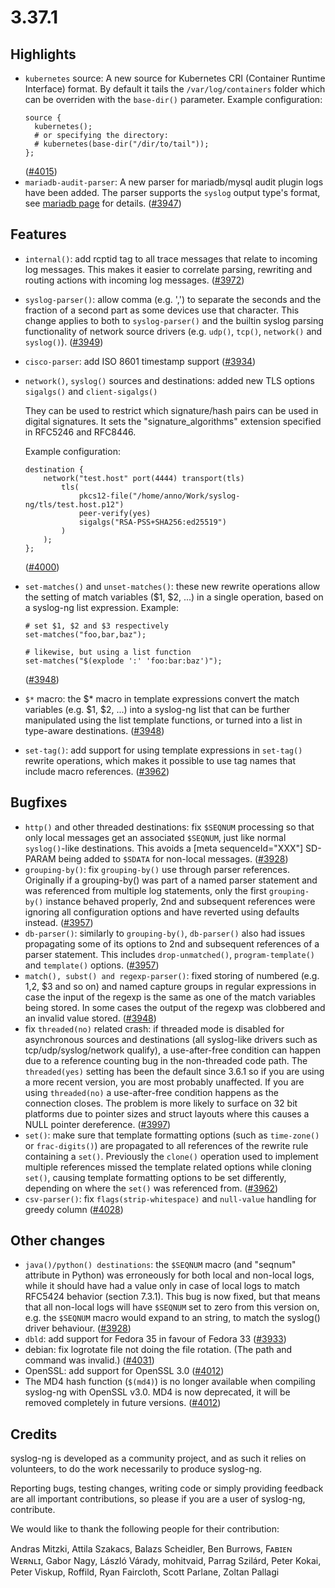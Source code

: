 3.37.1
======

## Highlights
  * `kubernetes` source: A new source for Kubernetes CRI (Container Runtime Interface) format.
     By default it tails the `/var/log/containers` folder which can be overriden with the `base-dir()` parameter.
     Example configuration:
     ```
     source {
       kubernetes();
       # or specifying the directory:
       # kubernetes(base-dir("/dir/to/tail"));
     };
     ```
    ([#4015](https://github.com/syslog-ng/syslog-ng/pull/4015))
  * `mariadb-audit-parser`: A new parser for mariadb/mysql audit plugin logs have been added.
    The parser supports the `syslog` output type's format, see [mariadb page](https://mariadb.com/kb/en/mariadb-audit-plugin) for details.
    ([#3947](https://github.com/syslog-ng/syslog-ng/pull/3947))

## Features

  * `internal()`: add rcptid tag to all trace messages that relate to incoming
    log messages.  This makes it easier to correlate parsing, rewriting and
    routing actions with incoming log messages.
    ([#3972](https://github.com/syslog-ng/syslog-ng/pull/3972))
  * `syslog-parser()`: allow comma (e.g. ',') to separate the seconds and the fraction of a
    second part as some devices use that character. This change applies to both
    to `syslog-parser()` and the builtin syslog parsing functionality of network
    source drivers (e.g. `udp()`, `tcp()`, `network()` and `syslog()`).
    ([#3949](https://github.com/syslog-ng/syslog-ng/pull/3949))
  * `cisco-parser`: add ISO 8601 timestamp support
    ([#3934](https://github.com/syslog-ng/pull/3934))
  * `network()`, `syslog()` sources and destinations: added new TLS options `sigalgs()` and `client-sigalgs()`

    They can be used to restrict which signature/hash pairs can be used in digital signatures.
    It sets the "signature_algorithms" extension specified in RFC5246 and RFC8446.

    Example configuration:

    ```
    destination {
        network("test.host" port(4444) transport(tls)
            tls(
                pkcs12-file("/home/anno/Work/syslog-ng/tls/test.host.p12")
                peer-verify(yes)
                sigalgs("RSA-PSS+SHA256:ed25519")
            )
        );
    };
    ```
    ([#4000](https://github.com/syslog-ng/syslog-ng/pull/4000))
  * `set-matches()` and `unset-matches()`: these new rewrite operations allow
    the setting of match variables ($1, $2, ...) in a single operation, based
    on a syslog-ng list expression.
    Example:
    ```
    # set $1, $2 and $3 respectively
    set-matches("foo,bar,baz");

    # likewise, but using a list function
    set-matches("$(explode ':' 'foo:bar:baz')");
    ```
    ([#3948](https://github.com/syslog-ng/syslog-ng/pull/3948))
  * `$*` macro: the $* macro in template expressions convert the match variables
    (e.g. $1, $2, ...) into a syslog-ng list that can be further manipulated
    using the list template functions, or turned into a list in type-aware
    destinations.
    ([#3948](https://github.com/syslog-ng/syslog-ng/pull/3948))
  * `set-tag()`: add support for using template expressions in `set-tag()` rewrite
    operations, which makes it possible to use tag names that include macro
    references.
    ([#3962](https://github.com/syslog-ng/syslog-ng/pull/3962))

## Bugfixes

  * `http()` and other threaded destinations: fix `$SEQNUM` processing so that
    only local messages get an associated `$SEQNUM`, just like normal
    `syslog()`-like destinations.  This avoids a [meta sequenceId="XXX"] SD-PARAM
    being added to `$SDATA` for non-local messages.
    ([#3928](https://github.com/syslog-ng/syslog-ng/pull/3928))
  * `grouping-by()`: fix `grouping-by()` use through parser references.
    Originally if a grouping-by() was part of a named parser statement and was
    referenced from multiple log statements, only the first `grouping-by()`
    instance behaved properly, 2nd and subsequent references were ignoring all
    configuration options and have reverted using defaults instead.
    ([#3957](https://github.com/syslog-ng/syslog-ng/pull/3957))
  * `db-parser()`: similarly to `grouping-by()`, `db-parser()` also had issues
    propagating some of its options to 2nd and subsequent references of a parser
    statement. This includes `drop-unmatched()`, `program-template()` and
    `template()` options.
    ([#3957](https://github.com/syslog-ng/syslog-ng/pull/3957))
  * `match(), subst() and regexp-parser()`: fixed storing of numbered
    (e.g.  $1,$2, $3 and so on) and named capture groups in regular expressions
    in case the input of the regexp is the same as one of the match variables being
    stored. In some cases the output of the regexp was clobbered and an invalid
    value stored.
    ([#3948](https://github.com/syslog-ng/syslog-ng/pull/3948))
  * fix `threaded(no)` related crash: if threaded mode is disabled for
    asynchronous sources and destinations (all syslog-like drivers such as
    tcp/udp/syslog/network qualify), a use-after-free condition can happen due
    to a reference counting bug in the non-threaded code path.  The
    `threaded(yes)` setting has been the default since 3.6.1 so if you are using
    a more recent version, you are most probably unaffected.  If you are using
    `threaded(no)` a use-after-free condition happens as the connection closes.
    The problem is more likely to surface on 32 bit platforms due to pointer
    sizes and struct layouts where this causes a NULL pointer dereference.
    ([#3997](https://github.com/syslog-ng/syslog-ng/pull/3997))
  * `set()`: make sure that template formatting options (such as `time-zone()` or
    `frac-digits()`) are propagated to all references of the rewrite rule
    containing a `set()`. Previously the `clone()` operation used to implement
    multiple references missed the template related options while cloning `set()`,
    causing template formatting options to be set differently, depending on
    where the `set()` was referenced from.
    ([#3962](https://github.com/syslog-ng/syslog-ng/pull/3962))
  * `csv-parser()`: fix `flags(strip-whitespace)` and `null-value` handling
    for greedy column
    ([#4028](https://github.com/syslog-ng/syslog-ng/pull/4028))

## Other changes

  * `java()/python() destinations`: the `$SEQNUM` macro (and "seqnum" attribute in
    Python) was erroneously for both local and non-local logs, while it should
    have had a value only in case of local logs to match RFC5424 behavior
    (section 7.3.1).  This bug is now fixed, but that means that all non-local
    logs will have `$SEQNUM` set to zero from this version on, e.g.  the `$SEQNUM`
    macro would expand to an string, to match the syslog() driver behaviour.
    ([#3928](https://github.com/syslog-ng/syslog-ng/pull/3928))
  * `dbld`: add support for Fedora 35 in favour of Fedora 33
    ([#3933](https://github.com/syslog-ng/syslog-ng/pull/3933))
  * debian: fix logrotate file not doing the file rotation. (The path and command was invalid.)
    ([#4031](https://github.com/syslog-ng/syslog-ng/pull/4031))
  * OpenSSL: add support for OpenSSL 3.0
    ([#4012](https://github.com/syslog-ng/syslog-ng/pull/4012))
  * The MD4 hash function (`$(md4)`) is no longer available when compiling syslog-ng with OpenSSL v3.0.
    MD4 is now deprecated, it will be removed completely in future versions.
    ([#4012](https://github.com/syslog-ng/syslog-ng/pull/4012))


## Credits

syslog-ng is developed as a community project, and as such it relies
on volunteers, to do the work necessarily to produce syslog-ng.

Reporting bugs, testing changes, writing code or simply providing
feedback are all important contributions, so please if you are a user
of syslog-ng, contribute.

We would like to thank the following people for their contribution:

Andras Mitzki, Attila Szakacs, Balazs Scheidler, Ben Burrows,
Fᴀʙɪᴇɴ Wᴇʀɴʟɪ, Gabor Nagy, László Várady, mohitvaid,
Parrag Szilárd, Peter Kokai, Peter Viskup, Roffild,
Ryan Faircloth, Scott Parlane, Zoltan Pallagi
